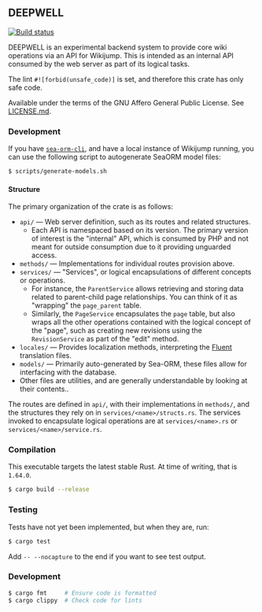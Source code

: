 ## DEEPWELL

<p>
  <a href="https://github.com/scpwiki/wikijump/actions?query=workflow%3A%22%5Bdeepwell%5D+Rust%22">
    <img src="https://github.com/scpwiki/wikijump/workflows/%5Bdeepwell%5D%20Rust/badge.svg"
         alt="Build status">
  </a>

  <!-- TODO publish to crates.io
  <a href="https://docs.rs/deepwell">
    <img src="https://docs.rs/deepwell/badge.svg"
         alt="docs.rs link">
  </a>
  -->
</p>

DEEPWELL is an experimental backend system to provide core wiki operations via an API for Wikijump.
This is intended as an internal API consumed by the web server as part of its logical tasks.

The lint `#![forbid(unsafe_code)]` is set, and therefore this crate has only safe code.

Available under the terms of the GNU Affero General Public License. See [LICENSE.md](LICENSE.md).

### Development

If you have [`sea-orm-cli`](https://www.sea-ql.org/SeaORM/docs/generate-entity/sea-orm-cli/), and have a local instance of Wikijump running, you can use the following script to autogenerate SeaORM model files:

```sh
$ scripts/generate-models.sh
```

#### Structure

The primary organization of the crate is as follows:

* `api/` &mdash; Web server definition, such as its routes and related structures.
  * Each API is namespaced based on its version. The primary version of interest is the "internal" API, which is consumed by PHP and not meant for outside consumption due to it providing unguarded access.
* `methods/` &mdash; Implementations for individual routes provision above.
* `services/` &mdash; "Services", or logical encapsulations of different concepts or operations.
  * For instance, the `ParentService` allows retrieving and storing data related to parent-child page relationships. You can think of it as "wrapping" the `page_parent` table.
  * Similarly, the `PageService` encapsulates the `page` table, but also wraps all the other operations contained with the logical concept of the "page", such as creating new revisions using the `RevisionService` as part of the "edit" method.
* `locales/` &mdash; Provides localization methods, interpreting the [Fluent](https://projectfluent.org/) translation files.
* `models/` &mdash; Primarily auto-generated by Sea-ORM, these files allow for interfacing with the database.
* Other files are utilities, and are generally understandable by looking at their contents..

The routes are defined in `api/`, with their implementations in `methods/`, and the structures they rely on in `services/<name>/structs.rs`. The services invoked to encapsulate logical operations are at `services/<name>.rs` or `services/<name>/service.rs`.

### Compilation

This executable targets the latest stable Rust. At time of writing, that is `1.64.0`.

```sh
$ cargo build --release
```

### Testing

Tests have not yet been implemented, but when they are, run:

```sh
$ cargo test
```

Add `-- --nocapture` to the end if you want to see test output.

### Development

```sh
$ cargo fmt     # Ensure code is formatted
$ cargo clippy  # Check code for lints
```
